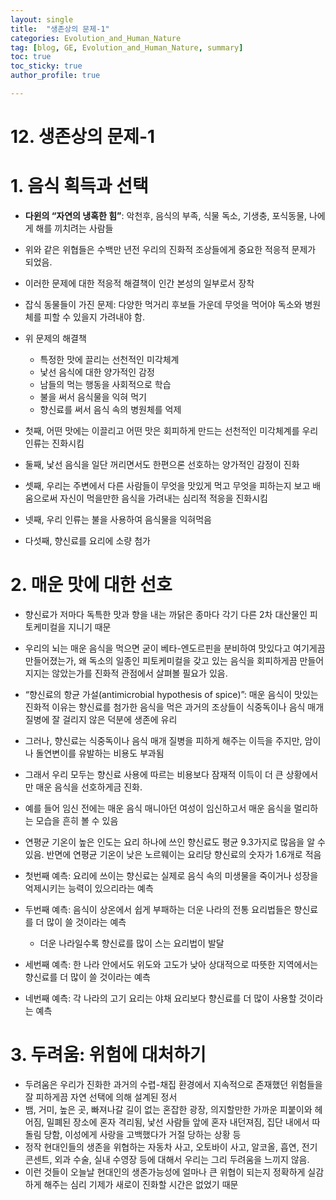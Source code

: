 ```yaml
---
layout: single
title:  "생존상의 문제-1"
categories: Evolution_and_Human_Nature
tag: [blog, GE, Evolution_and_Human_Nature, summary]
toc: true
toc_sticky: true
author_profile: true

---
```


# 12. 생존상의 문제-1

# 1. 음식 획득과 선택

- **다윈의 “자연의 냉혹한 힘”**: 악천후, 음식의 부족, 식물 독소, 기생충, 포식동물, 나에게 해를 끼치려는 사람들
- 위와 같은 위협들은 수백만 년전 우리의 진화적 조상들에게 중요한 적응적 문제가 되었음.
- 이러한 문제에 대한 적응적 해결책이 인간 본성의 일부로서 장착

- 잡식 동물들이 가진 문제: 다양한 먹거리 후보들 가운데 무엇을 먹어야 독소와 병원체를 피할 수 있을지 가려내야 함.
- 위 문제의 해결책
    - 특정한 맛에 끌리는 선천적인 미각체계
    - 낯선 음식에 대한 양가적인 감정
    - 남들의 먹는 행동을  사회적으로 학습
    - 불을 써서 음식물을 익혀 먹기
    - 향신료를 써서 음식 속의 병원체를 억제

- 첫째, 어떤 맛에는 이끌리고 어떤 맛은 회피하게 만드는 선천적인 미각체계를 우리 인류는 진화시킴
- 둘째, 낯선 음식을 일단 꺼리면서도 한편으론 선호하는 양가적인 감정이 진화
- 셋째, 우리는 주변에서 다른 사람들이 무엇을 맛있게 먹고 무엇을 피하는지 보고 배움으로써 자신이 먹을만한 음식을 가려내는 심리적 적응을 진화시킴
- 넷째, 우리 인류는 불을 사용하여 음식물을 익혀먹음
- 다섯째, 향신료를 요리에 소량 첨가

# 2. 매운 맛에 대한 선호

- 향신료가 저마다 독특한 맛과 향을 내는 까닭은 종마다 각기 다른 2차 대산물인 피토케미컬을 지니기 때문
- 우리의 뇌는 매운 음식을 먹으면 굳이 베타-엔도르핀을 분비하여 맛있다고 여기게끔 만들어졌는가, 왜 독소의 일종인 피토케미컬을 갖고 있는 음식을 회피하게끔 만들어지지는 않았는가를 진화적 관점에서 살펴볼 필요가 있음.

- “향신료의 항균 가설(antimicrobial hypothesis of spice)”: 매운 음식이 맛있는 진화적 이유는 향신료를 첨가한 음식을 먹은 과거의 조상들이 식중독이나 음식 매개 질병에 잘 걸리지 않은 덕분에 생존에 유리
- 그러나, 향신료는 식중독이나 음식 매개 질병을 피하게 해주는 이득을 주지만, 암이나 돌연변이를 유발하는 비용도 부과됨
- 그래서 우리 모두는 향신료 사용에 따르는 비용보다 잠재적 이득이 더 큰 상황에서만 매운 음식을 선호하게금 진화.
- 예를 들어 임신 전에는 매운 음식 매니아던 여성이 임신하고서 매운 음식을 멀리하는 모습을 흔히 볼 수 있음

- 연평균 기온이 높은 인도는 요리 하나에 쓰인 향신료도 평균 9.3가지로 많음을 알 수 있음. 반면에 연평균 기온이 낮은 노르웨이는 요리당 향신료의 숫자가 1.6개로 적음

- 첫번째 예측: 요리에 쓰이는 향신료는 실제로 음식 속의 미생물을 죽이거나 성장을 억제시키는 능력이 있으리라는 예측
- 두번째 예측: 음식이 상온에서 쉽게 부패하는 더운 나라의 전통 요리법들은 향신료를 더 많이 쓸 것이라는 예측
    - 더운 나라일수록 향신료를 많이 스는 요리법이 발달
- 세번째 예측: 한 나라 안에서도 위도와 고도가 낮아 상대적으로 따뜻한 지역에서는 향신료를 더 많이 쓸 것이라는 예측
- 네번째 예측: 각 나라의 고기 요리는 야채 요리보다 향신료를 더 많이 사용할 것이라는 예측

# 3. 두려움: 위험에 대처하기

- 두려움은 우리가 진화한 과거의 수렵-채집 환경에서 지속적으로 존재했던 위험들을 잘 피하게끔 자연 선택에 의해 설계된 정서
- 뱀, 거미, 높은 곳, 빠져나갈 길이 없는 혼잡한 광장, 의지할만한 가까운 피붙이와 헤어짐, 밀폐된 장소에 혼자 격리됨, 낯선 사람들 앞에 혼자 내던져짐, 집단 내에서 따돌림 당함, 이성에게 사랑을 고백했다가 거절 당하는 상황 등
- 정작 현대인들의 생존을 위협하는 자동차 사고, 오토바이 사고, 알코올, 흡연, 전기 콘센트, 외과 수술, 실내 수영장 등에 대해서 우리는 그리 두려움을 느끼지 않음.
- 이런 것들이 오늘날 현대인의 생존가능성에 얼마나 큰 위협이 되는지 정확하게 실감하게 해주는 심리 기제가 새로이 진화할 시간은 없었기 때문